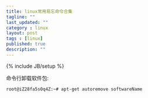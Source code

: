 ```yaml
---
title: linux常用易忘命令合集
tagline: ""
last_updated: ""
category : linux
layout: post
tags : [linux]
published: true
description: ""
---
```

{% include JB/setup %}

命令行卸载软件包:  

```shell
root@iZ28fa5s0q4Z:~# apt-get autoremove softwareName
```
